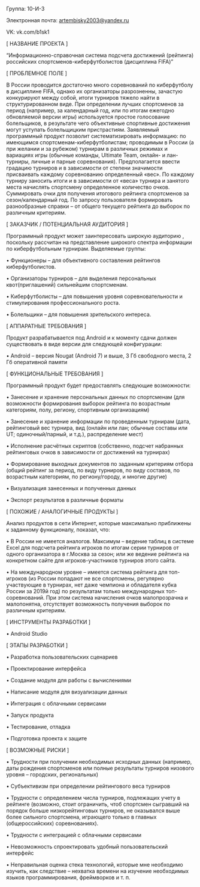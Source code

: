 Группа: 10-И-3

Электронная почта: artembisky2003@yandex.ru  

VK: vk.com/b1sk1

[ НАЗВАНИЕ ПРОЕКТА ]

“Информационно-справочная система подсчета достижений (рейтинга) российских спортсменов-киберфутболистов (дисциплина FIFA)”

[ ПРОБЛЕМНОЕ ПОЛЕ ]

В России проводится достаточно много соревнований по киберфутболу в дисциплине FIFA, однако их организаторы разрозненны, зачастую конкурируют между собой, итоги турниров тяжело найти в структурированном виде. При определении лучших спортсменов за период (например, за календарный год, или по итогам ежегодно обновляемой версии игры) используется простое голосование болельщиков, в результате чего объективные спортивные достижения могут уступать болельщицким пристрастиям.
Заявляемый программный продукт позволит систематизировать информацию:
по имеющимся спортсменам-киберфутболистам; проводимым в России (а при желании и за рубежом) турнирам в различных режимах и вариациях игры (обычные команды, Ultimate Team, онлайн- и лан-турниры, личные и парные соревнования). 
Предполагается ввести градацию турниров и в зависимости от степени значимости присваивать каждому соревнованию определенный «вес».
По каждому турниру заносить итоги и в зависимости от «веса» турнира и занятого места начислять спортсмену определенное количество очков. Суммировать очки для получения итогового рейтинга спортсменов за сезон/календарный год. 
По запросу пользователя формировать разнообразные справки – от общего текущего рейтинга до выборок по различным критериям.

[ ЗАКАЗЧИК / ПОТЕНЦИАЛЬНАЯ АУДИТОРИЯ ]

Программный продукт может заинтересовать широкую аудиторию , поскольку рассчитан на представление широкого спектра информации по киберфутбольным турнирам.
Выделяемые группы:

•	Функционеры – для объективного составления рейтингов киберфутболистов.

•	Организаторы турниров – для выделения персональных квот(приглашений) сильнейшим спортсменам.

•	Киберфутболисты – для повышения уровня соревновательности и стимулирования профессионального роста. 

•	Болельщики – для повышения зрительского интереса.

[ АППАРАТНЫЕ ТРЕБОВАНИЯ ]

Продукт разрабатывается под Android и к моменту сдачи должен существовать в виде версии для следующей конфигурации:

•	Android – версия Nougat (Android 7) и выше, 3 Гб свободного места, 2 Гб оперативной памяти

[ ФУНКЦИОНАЛЬНЫЕ ТРЕБОВАНИЯ ]

Программный продукт будет предоставлять следующие возможности:

•	Занесение и хранение персональных данных по спортсменам (для возможности формирования выборок рейтинга по  возрастным категориям, полу, региону, спортивным организациям)

•	Занесение и хранение информации по проведенным турнирам (дата, рейтинговый вес турнира, вид (онлайн или лан; обычные составы или UT; одиночный/парный, и т.д.), распределение мест)

•	Исполнение расчётных скриптов (собственно, подсчет набранных рейтинговых очков в зависимости от достижений на турнирах)

•	Формирование выходных документов по заданным  критериям отбора (общий рейтинг за период, по виду турниров, по виду составов, по  возрастным категориям, по региону/городу, и многие другие)

•	Визуализация занесенных и полученных данных 

•	Экспорт результатов в различные форматы

 [ ПОХОЖИЕ / АНАЛОГИЧНЫЕ ПРОДУКТЫ ]
 
Анализ продуктов в сети Интернет, которые максимально приближены к заданному функционалу, показал, что:

•	В России не имеется аналогов. Максимум – ведение таблиц в системе Excel для подсчета рейтинга игроков по итогам серии турниров от одного организатора в г.Москва за сезон; или же ведение рейтинга на конкретном сайте для игроков-участников турниров этого сайта.

•	На международном уровне – имеется система рейтинга для топ-игроков (из России попадают не все спортсмены, регулярно участвующие в турнирах, нет даже чемпиона и обладателя кубка России за 2019й год) по результатам только международных топ-соревнований. При этом система начисления очков малопрозрачна и малопонятна, отсутствует возможность получения выборок по различным критериям.

 [ ИНСТРУМЕНТЫ РАЗРАБОТКИ ]
 
• Android Studio 

[ ЭТАПЫ РАЗРАБОТКИ ]

•	Разработка пользовательских сценариев

•	Проектирование интерфейса

•	Создание модуля для работы с вычислениями

•	Написание модуля для визуализации данных

•	Интеграция с облачными сервисами

•	Запуск продукта

•	Тестирование, отладка

•	Подготовка проекта к защите

[ ВОЗМОЖНЫЕ РИСКИ ]

•	Трудности при получении необходимых исходных данных (например, даты рождения спортсменов или полные результаты турниров низового уровня – городских, региональных)

•	Субъективизм при определении рейтингового веса турниров

•	Трудности с определением числа турниров, подлежащих учету в рейтинге (возможно, стоит ограничить, чтоб спортсмен сыгравший на порядок больше низкорейтинговых турниров, не оказывался выше более сильного спортсмена, играющего только в главных (общероссийских) соревнованиях).

•	Трудности с интеграцией с облачными сервисами

•	Невозможность спроектировать удобный пользовательский интерфейс

•	Неправильная оценка стека технологий, которые мне необходимо изучить, как следствие – нехватка времени на изучение необходимых языков программирования, фреймворков и т. п.
